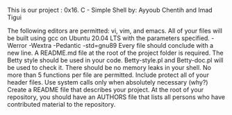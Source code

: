 This is our project : 0x16. C - Simple Shell
by: Ayyoub Chentih and Imad Tigui

The following editors are permitted: vi, vim, and emacs. All of your files will be built using gcc on Ubuntu 20.04 LTS with the parameters specified. -Werror -Wextra -Pedantic -std=gnu89 Every file should conclude with a new line. A README.md file at the root of the project folder is required. The Betty style should be used in your code. Betty-style.pl and Betty-doc.pl will be used to check it. There should be no memory leaks in your shell. No more than 5 functions per file are permitted. Include protect all of your header files. Use system calls only when absolutely necessary (why?) Create a README file that describes your project. At the root of your repository, you should have an AUTHORS file that lists all persons who have contributed material to the repository.
